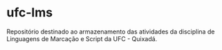 # ufc-lms
Repositório destinado ao armazenamento das atividades da disciplina de Linguagens de Marcação e Script da UFC - Quixadá.
